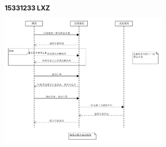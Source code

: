 ## 15331233 LXZ
![15331233](https://github.com/ChaosCrowd/Dashboard/blob/master/documentations/Img/LXZ%E7%B3%BB%E7%BB%9F%E9%A1%BA%E5%BA%8F%E5%9B%BE.png)
